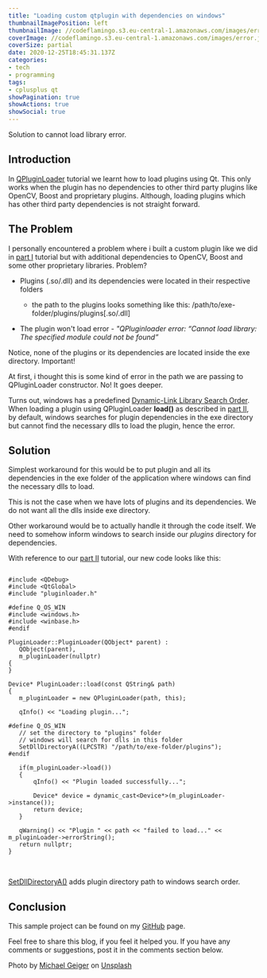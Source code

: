 ```yaml
---
title: "Loading custom qtplugin with dependencies on windows"
thumbnailImagePosition: left
thumbnailImage: //codeflamingo.s3.eu-central-1.amazonaws.com/images/error.jpg
coverImage: //codeflamingo.s3.eu-central-1.amazonaws.com/images/error.jpg
coverSize: partial
date: 2020-12-25T18:45:31.137Z
categories:
- tech
- programming
tags:
- cplusplus qt
showPagination: true
showActions: true
showSocial: true
---
```


Solution to cannot load library error.
<!--more-->

## Introduction

In [QPluginLoader](/qpluginloader) tutorial we learnt how to load plugins using Qt. This only works when the plugin has no dependencies to other third party plugins like OpenCV, Boost and proprietary plugins. Although, loading plugins which has other third party dependencies is not straight forward.

## The Problem

I personally encountered a problem where i built a custom plugin like we did in [part I](/qtplugin) tutorial but with additional dependencies to OpenCV, Boost and some other proprietary libraries. Problem?

- Plugins (.so/.dll) and its dependencies were located in their respective folders 

  - the path to the plugins looks something like this: /path/to/exe-folder/plugins/plugins[.so/.dll]                                                         

- The plugin won't load error - *"QPluginloader error: “Cannot load library: The specified module could not be found”*

Notice, none of the plugins or its dependencies are located inside the exe directory. Important!

At first, i thought this is some kind of error in the path we are passing to QPluginLoader constructor. No! It goes deeper.

Turns out, windows has a predefined [Dynamic-Link Library Search Order](https://docs.microsoft.com/en-us/windows/win32/dlls/dynamic-link-library-search-order).
When loading a plugin using QPluginLoader **load()** as described in [part II](/qpluginloader), by default, windows searches for plugin dependencies in the exe directory but cannot find the necessary dlls to load the plugin, hence the error.

## Solution

 Simplest workaround for this would be to put plugin and all its dependencies in the exe folder of the application where windows can find the necessary dlls to load. 
 
 This is not the case when we have lots of plugins and its dependencies. We do not want all the dlls inside exe directory. 

 Other workaround would be to actually handle it through the code itself. We need to somehow inform windows to search inside our *plugins* directory for dependencies. 

 With reference to our [part II](/qpluginloader) tutorial, our new code looks like this:

 ```JS

#include <QDebug>
#include <QtGlobal>
#include "pluginloader.h"

#define Q_OS_WIN
#include <windows.h>
#include <winbase.h>
#endif

PluginLoader::PluginLoader(QObject* parent) :
    QObject(parent),
    m_pluginLoader(nullptr)
{
}

Device* PluginLoader::load(const QString& path)
{
    m_pluginLoader = new QPluginLoader(path, this);

    qInfo() << "Loading plugin...";

#define Q_OS_WIN
    // set the directory to "plugins" folder
    // windows will search for dlls in this folder
    SetDllDirectoryA((LPCSTR) "/path/to/exe-folder/plugins");
#endif

    if(m_pluginLoader->load())
    {
        qInfo() << "Plugin loaded successfully...";

        Device* device = dynamic_cast<Device*>(m_pluginLoader->instance());
        return device;
    }

    qWarning() << "Plugin " << path << "failed to load..." << m_pluginLoader->errorString();
    return nullptr;
}

``` 
</br>

[SetDllDirectoryA()](https://docs.microsoft.com/en-us/windows/win32/api/winbase/nf-winbase-setdlldirectorya) adds plugin directory path to windows search order.

## Conclusion

This sample project can be found on my [GitHub](https://github.com/SurKM9/PluginLoaderApp) page.

Feel free to share this blog, if you feel it helped you. If you have any comments or suggestions, post it in the comments section below.

<span>Photo by <a href="https://unsplash.com/@jackson_893?utm_source=unsplash&amp;utm_medium=referral&amp;utm_content=creditCopyText">Michael Geiger</a> on <a href="https://unsplash.com/s/photos/computer-error?utm_source=unsplash&amp;utm_medium=referral&amp;utm_content=creditCopyText">Unsplash</a></span>